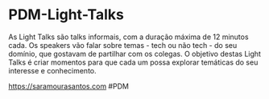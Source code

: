 # PDM-Light-Talks
As Light Talks são talks informais, com a duração máxima de 12 minutos cada. Os speakers vão falar sobre temas - tech ou não tech - do seu domínio, que gostavam de partilhar com os colegas. O objetivo destas Light Talks é criar momentos para que cada um possa explorar temáticas do seu interesse e conhecimento.

https://saramourasantos.com
#PDM
